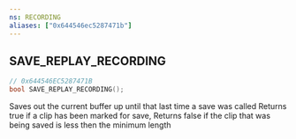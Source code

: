 ```yaml
---
ns: RECORDING
aliases: ["0x644546ec5287471b"]
---
```

## SAVE_REPLAY_RECORDING

```c
// 0x644546EC5287471B
bool SAVE_REPLAY_RECORDING();
```

Saves out the current buffer up until that last time a save was called Returns true if a clip has been marked for save, Returns false if the clip that was being saved is less then the minimum length

